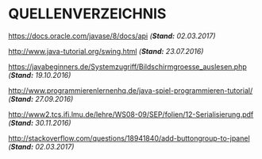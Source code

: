 # QUELLENVERZEICHNIS

https://docs.oracle.com/javase/8/docs/api *(__Stand:__ 02.03.2017)*

http://www.java-tutorial.org/swing.html *(__Stand:__ 23.07.2016)*

https://javabeginners.de/Systemzugriff/Bildschirmgroesse_auslesen.php *(__Stand:__ 19.10.2016)*

http://www.programmierenlernenhq.de/java-spiel-programmieren-tutorial/ *(__Stand:__ 27.09.2016)*

http://www2.tcs.ifi.lmu.de/lehre/WS08-09/SEP/folien/12-Serialisierung.pdf *(__Stand:__ 30.11.2016)*

http://stackoverflow.com/questions/18941840/add-buttongroup-to-jpanel *(__Stand:__ 02.03.2017)*
